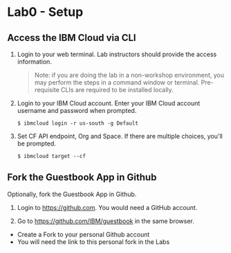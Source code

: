 # Lab0 - Setup


## Access the IBM Cloud via CLI

1. Login to your web terminal. Lab instructors should provide the access information.

	> Note: if you are doing the lab in a non-workshop environment, you may perform the steps in a command window or terminal. Pre-requisite CLIs are required to be installed locally.

1. Login to your IBM Cloud account. Enter your IBM Cloud account username and password when prompted.

    ```console
    $ ibmcloud login -r us-south -g Default
    ```

1.  Set CF API endpoint, Org and Space. If there are multiple choices, you'll be prompted.

	```console
	$ ibmcloud target --cf
	```

## Fork the Guestbook App in Github

Optionally, fork the Guestbook App in Github.

1. Login to https://github.com. You would need a GitHub account.

1. Go to https://github.com/IBM/guestbook in the same browser.

* Create a Fork to your personal Github account
* You will need the link to this personal fork in the Labs
